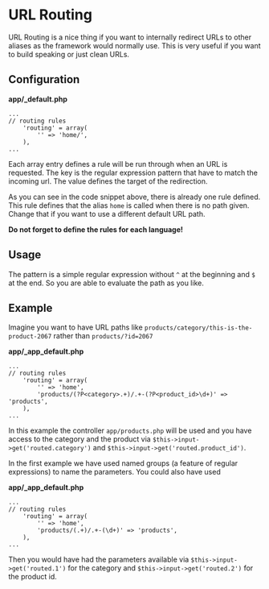 URL Routing
=============================

URL Routing is a nice thing if you want to internally redirect URLs to other aliases as the framework would normally use.
This is very useful if you want to build speaking or just clean URLs.

Configuration
--------------

**app/_default.php**
~~~{.php}
...
// routing rules
	'routing' = array(
	    '' => 'home/',
	),
...
~~~

Each array entry defines a rule will be run through when an URL is requested. The key is the regular expression pattern that have to match the incoming url. The value defines the target of the redirection.

As you can see in the code snippet above, there is already one rule defined. This rule defines that the alias `home` is called when there is no path given. Change that if you want to use a different default URL path.

**Do not forget to define the rules for each language!**

Usage
------

The pattern is a simple regular expression without `^` at the beginning and `$` at the end.
So you are able to evaluate the path as you like.

Example
--------

Imagine you want to have URL paths like `products/category/this-is-the-product-2067` rather than `products/?id=2067`

**app/_app_default.php**
~~~{.php}
...
// routing rules
	'routing' = array(
		'' => 'home',
		'products/(?P<category>.+)/.+-(?P<product_id>\d+)' => 'products',
	),
...
~~~

In this example the controller `app/products.php` will be used and you have access to the category and the product via `$this->input->get('routed.category')` and `$this->input->get('routed.product_id')`.

In the first example we have used named groups (a feature of regular expressions) to name the parameters. You could also have used

**app/_app_default.php**
~~~{.php}
...
// routing rules
	'routing' = array(
		'' => 'home',
		'products/(.+)/.+-(\d+)' => 'products',
	),
...
~~~

Then you would have had the parameters available via `$this->input->get('routed.1')` for the category and `$this->input->get('routed.2')` for the product id.